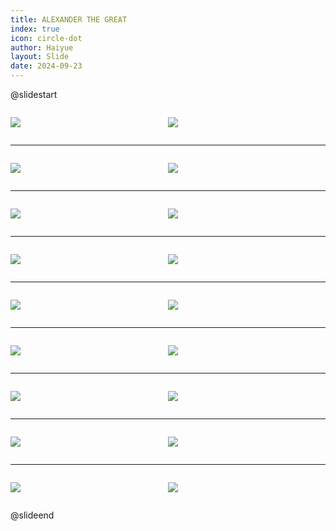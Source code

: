 ```yaml
---
title: ALEXANDER THE GREAT
index: true
icon: circle-dot
author: Haiyue
layout: Slide
date: 2024-09-23
---
```

 
@slidestart

<div style="display:flex">
<div style="flex:1">

![](/reading/english/Level-X/ALEXANDER%20THE%20GREAT/001.webp)
</div>
<div style="flex:1">

![](/reading/english/Level-X/ALEXANDER%20THE%20GREAT/002.webp)
</div>
</div>

---

<div style="display:flex">
<div style="flex:1">

![](/reading/english/Level-X/ALEXANDER%20THE%20GREAT/003.webp)
</div>
<div style="flex:1">

![](/reading/english/Level-X/ALEXANDER%20THE%20GREAT/004.webp)
</div>
</div>

---

<div style="display:flex">
<div style="flex:1">

![](/reading/english/Level-X/ALEXANDER%20THE%20GREAT/005.webp)
</div>
<div style="flex:1">

![](/reading/english/Level-X/ALEXANDER%20THE%20GREAT/006.webp)
</div>
</div>

---

<div style="display:flex">
<div style="flex:1">

![](/reading/english/Level-X/ALEXANDER%20THE%20GREAT/007.webp)
</div>
<div style="flex:1">

![](/reading/english/Level-X/ALEXANDER%20THE%20GREAT/008.webp)
</div>
</div>

---

<div style="display:flex">
<div style="flex:1">

![](/reading/english/Level-X/ALEXANDER%20THE%20GREAT/009.webp)
</div>
<div style="flex:1">

![](/reading/english/Level-X/ALEXANDER%20THE%20GREAT/010.webp)
</div>
</div>

---

<div style="display:flex">
<div style="flex:1">

![](/reading/english/Level-X/ALEXANDER%20THE%20GREAT/011.webp)
</div>
<div style="flex:1">

![](/reading/english/Level-X/ALEXANDER%20THE%20GREAT/012.webp)
</div>
</div>

---

<div style="display:flex">
<div style="flex:1">

![](/reading/english/Level-X/ALEXANDER%20THE%20GREAT/013.webp)
</div>
<div style="flex:1">

![](/reading/english/Level-X/ALEXANDER%20THE%20GREAT/014.webp)
</div>
</div>

---

<div style="display:flex">
<div style="flex:1">

![](/reading/english/Level-X/ALEXANDER%20THE%20GREAT/015.webp)
</div>
<div style="flex:1">

![](/reading/english/Level-X/ALEXANDER%20THE%20GREAT/016.webp)
</div>
</div>

---

<div style="display:flex">
<div style="flex:1">

![](/reading/english/Level-X/ALEXANDER%20THE%20GREAT/017.webp)
</div>
<div style="flex:1">

![](/reading/english/Level-X/ALEXANDER%20THE%20GREAT/018.webp)
</div>
</div>

@slideend